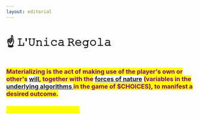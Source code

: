 ```yaml
---
layout: editorial
---
```


# ☝ 𝙻'𝚄𝚗𝚒𝚌𝚊 𝚁𝚎𝚐𝚘𝚕𝚊

<figure><img src="../../../../../../.gitbook/assets/pexels-btgl-♡-3689669.jpg" alt=""><figcaption></figcaption></figure>

### <mark style="color:purple;">Materializing is the act of making use of the player's own or other's</mark> [will](../../undefined-1.md)<mark style="color:purple;">, together with the</mark> [forces of nature](../../undefined-4/the-four-elements/) <mark style="color:purple;">(variables in the</mark> [underlying algorithms ](../../../../computers/the-usdchoice-of-computers/algorithms/whats-an-algorithm.md)<mark style="color:purple;">in the game of $CHOICES), to manifest a desired outcome.</mark>

### &#x20;                                                                                            <mark style="color:yellow;">there is only one catch...</mark>
